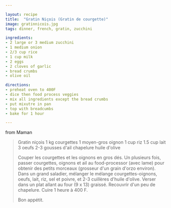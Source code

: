 ```yaml
---

layout: recipe
title:  "Gratin Niçois (Gratin de courgette)"
image: gratinnicois.jpg
tags: dinner, french, gratin, zucchini

ingredients:
- 2 large or 3 medium zucchini
- 1 medium onion
- 2/3 cup rice
- 1 cup milk
- 2 eggs
- 2 cloves of garlic
- bread crumbs
- olive oil

directions:
- preheat oven to 400F
- dice then food process veggies
- mix all ingredients except the bread crumbs
- put mixutre in pan
- top with breadcumbs
- bake for 1 hour

---
```


from Maman

> Gratin niçois
> 1 kg courgettes
> 1 moyen-gros oignon
> 1 cup riz
> 1.5 cup lait
> 3 oeufs
> 2-3 gousses d'ail
> chapelure
> huile d'olive
>
> Couper les courgettes et les oignons en gros dés. Un plusieurs fois, passer courgettes, oignons et ail au food-processor (avec lame) pour obtenir des petits morceaux (grosseur d'un grain d'orzo environ). Dans un grand saladier, mélanger le mélange courgettes-oignons, oeufs, lait, riz, sel et poivre, et 2-3 cuillères d'huile d'olive. Verser dans un plat allant au four  (9 x 13) graissé. Recouvrir d'un peu de chapelure. Cuire 1 heure à 400 F.
>
> Bon appétit.
